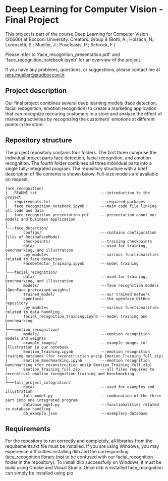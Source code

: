# Deep Learning for Computer Vision - Final Project

This project is part of the course Deep Learning for Computer Vision (20600) at Bocconi University.
Creators: Group 8 (Botti, A.; Holzach, N.; Lorenzetti, S.; Mueller, J.; Puschiasis, P.; Schrock, F.)

Please refer to 'face_recognition_presentation.pdf' and 'face_recognition_notebook.ipynb' for an overview of the project.

If you have any problems, questions, or suggestions, please contact me at jens.mueller@studbocconi.it
	

## Project description

Our final project combines several deep learning models (face detection, facial recognition, emotion recognition)
to create a marketing application that can recognize reccuring customers in a store and analyze the effect 
of marketing activities by recognizing the customers' emotions at different points in the store.


## Repository structure

The project repository contains four folders. The first three comprise the individual project parts face detection, 
facial recognition, and emotion recognition. The fourth folder combines all three individual parts into a single 
fully-integrated program. The repository structure with a brief description of file contents is shown below.
Full-size models are available on request.

```
face_recognition/
│   README.txt                            ---introduction to the project
│   requirements.txt                      ---required packages
│   face_recognition_notebook.ipynb       ---main code file linking all code and data
│   face_recognition_presentation.pdf     ---presentation about our models and business application
│
└───face_detection/
│       configs/                          ---contains configuration files of RetinaFaceModel
│       checkpoints/                      ---training checkpoints
│       data/                             ---used for training, benchmarking, and illustration
│       .py modules                       ---various functionalities related to face detection
│       FaceDetector_training.ipynb       ---model training
│
└───facial_recognition/
│       data/                             ---used for training, benchmarking, and illustration
│       models/                           ---face recognition models (OpenFace pretrained weights)
│       trained_model/                    ---our trained network
│       openface/                         ---the openface GitHub repository
│       .py modules                       ---various functionalities related to data handling
│       facial_recognition_training.ipynb ---model training and benchmarking
│
└───emotion_recognition/
│       models/                           ---emotion recognition models and weights
│       example_images/                   ---example images for illustration in our notebook
│       Emotion_Training.ipynb            ---emotion recognition training notebook (for reconstruction unzip Emotion_Training_full.zip)
│       Emotion_Benchmarking.ipynb        ---emotion recognition benchmarking (for reconstruction unzip Emotion_Training_full.zip)
│       Emotion_Training_full.zip         ---all files required to reconstruct emotion recognition training and benchmarking
│
└───full_project_integration/
        data/                             ---used for examples and illustration
        full_model.py                     ---combination of the three part into one integrated program
        database_mgmt.py                  ---functionalities related to database handling
        db_example.json                   ---exemplary database
```


## Requirements

For the repository to run correctly and completely, all libraries from the requirements.txt file must be installed.
If you are using Windows, you may experience difficulties installing dlib and the corresponding face_recognition library 
(not to be confused with our facial_recognition folder in the repository). To install dlib successfully on Windows, 
it must be build using Cmake and Visual Studio. Once dlib is installed face_recognition can simply be installed using pip.
